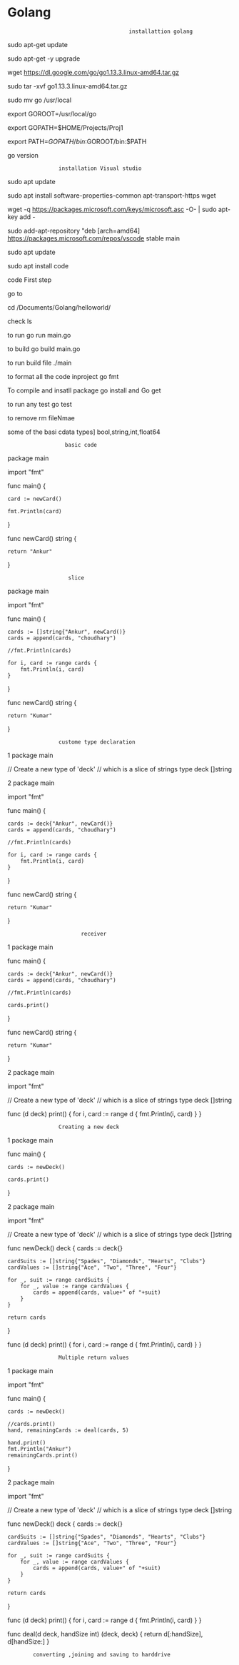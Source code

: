 # Golang

                                          installattion golang



sudo apt-get update

sudo apt-get -y upgrade

wget https://dl.google.com/go/go1.13.3.linux-amd64.tar.gz

sudo tar -xvf go1.13.3.linux-amd64.tar.gz

sudo mv go /usr/local

export GOROOT=/usr/local/go

export GOPATH=$HOME/Projects/Proj1

export PATH=$GOPATH/bin:$GOROOT/bin:$PATH

go version
						
					installation Visual studio




sudo apt update

sudo apt install software-properties-common apt-transport-https wget

wget -q https://packages.microsoft.com/keys/microsoft.asc -O- | sudo apt-key add -

sudo add-apt-repository "deb [arch=amd64] https://packages.microsoft.com/repos/vscode stable main

sudo apt update

sudo apt install code

code
				          First step



												
go to 

cd /Documents/Golang/helloworld/

check ls

to run
go run main.go

to build
 go build main.go

to run build file
./main

to format all the code inproject
go fmt

To compile and insatll package
go install  and Go get

to run any test
go test

to remove
rm fileNmae

some of the basi cdata types]
bool,string,int,float64

					  basic code



package main

import "fmt"

func main() {

	card := newCard()

	fmt.Println(card)

}

func newCard() string {

	return "Ankur"
}



					   slice




package main

import "fmt"

func main() {

	cards := []string{"Ankur", newCard()}
	cards = append(cards, "choudhary")

	//fmt.Println(cards)

	for i, card := range cards {
		fmt.Println(i, card)
	}

}

func newCard() string {

	return "Kumar"
}



					
					custome type declaration
1
package main

// Create a new type of 'deck'
// which is a slice of strings
type deck []string

2
package main

import "fmt"

func main() {

	cards := deck{"Ankur", newCard()}
	cards = append(cards, "choudhary")

	//fmt.Println(cards)

	for i, card := range cards {
		fmt.Println(i, card)
	}

}

func newCard() string {

	return "Kumar"
}




				           receiver

1
package main

func main() {

	cards := deck{"Ankur", newCard()}
	cards = append(cards, "choudhary")

	//fmt.Println(cards)

	cards.print()

}

func newCard() string {

	return "Kumar"
}

2
package main

import "fmt"

// Create a new type of 'deck'
// which is a slice of strings
type deck []string

func (d deck) print() {
	for i, card := range d {
		fmt.Println(i, card)
	}
}


						

					Creating a new deck
1
package main

func main() {

	cards := newDeck()

	cards.print()

}

2
package main

import "fmt"

// Create a new type of 'deck'
// which is a slice of strings
type deck []string

func newDeck() deck {
	cards := deck{}

	cardSuits := []string{"Spades", "Diamonds", "Hearts", "Clubs"}
	cardValues := []string{"Ace", "Two", "Three", "Four"}

	for _, suit := range cardSuits {
		for _, value := range cardValues {
			cards = append(cards, value+" of "+suit)
		}
	}

	return cards
}

func (d deck) print() {
	for i, card := range d {
		fmt.Println(i, card)
	}
}



			
					Multiple return values
1
package main

import "fmt"

func main() {

	cards := newDeck()

	//cards.print()
	hand, remainingCards := deal(cards, 5)

	hand.print()
	fmt.Println("Ankur")
	remainingCards.print()

}

2
package main

import "fmt"

// Create a new type of 'deck'
// which is a slice of strings
type deck []string

func newDeck() deck {
	cards := deck{}

	cardSuits := []string{"Spades", "Diamonds", "Hearts", "Clubs"}
	cardValues := []string{"Ace", "Two", "Three", "Four"}

	for _, suit := range cardSuits {
		for _, value := range cardValues {
			cards = append(cards, value+" of "+suit)
		}
	}

	return cards
}

func (d deck) print() {
	for i, card := range d {
		fmt.Println(i, card)
	}
}

func deal(d deck, handSize int) (deck, deck) {
	return d[:handSize], d[handSize:]
}



			converting ,joining and saving to harddrive




